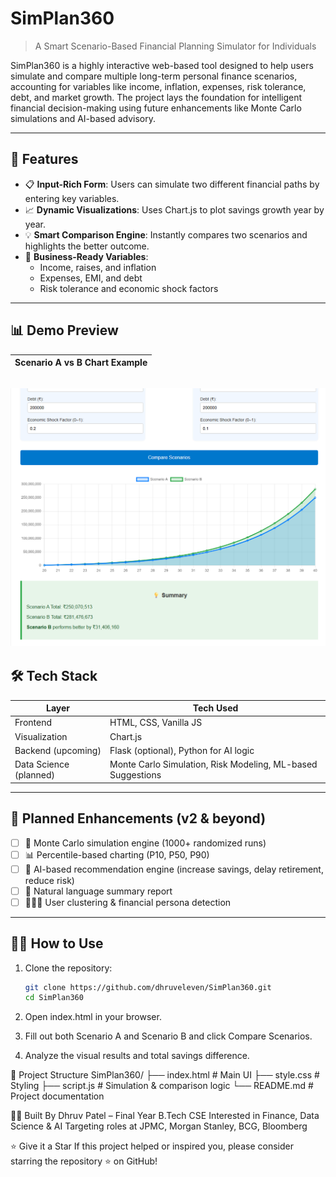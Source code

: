 # SimPlan360

> A Smart Scenario-Based Financial Planning Simulator for Individuals

SimPlan360 is a highly interactive web-based tool designed to help users simulate and compare multiple long-term personal finance scenarios, accounting for variables like income, inflation, expenses, risk tolerance, debt, and market growth. The project lays the foundation for intelligent financial decision-making using future enhancements like Monte Carlo simulations and AI-based advisory.

---

## 🚀 Features

- 📋 **Input-Rich Form**: Users can simulate two different financial paths by entering key variables.
- 📈 **Dynamic Visualizations**: Uses Chart.js to plot savings growth year by year.
- 💡 **Smart Comparison Engine**: Instantly compares two scenarios and highlights the better outcome.
- 💼 **Business-Ready Variables**:
  - Income, raises, and inflation
  - Expenses, EMI, and debt
  - Risk tolerance and economic shock factors

---

## 📊 Demo Preview

| Scenario A vs B Chart Example |
|------------------------------|
![alt text](<Screenshot 2025-06-19 001147.png>)
---

## 🛠 Tech Stack

| Layer        | Tech Used             |
|--------------|------------------------|
| Frontend     | HTML, CSS, Vanilla JS |
| Visualization| Chart.js              |
| Backend (upcoming) | Flask (optional), Python for AI logic |
| Data Science (planned) | Monte Carlo Simulation, Risk Modeling, ML-based Suggestions |

---

## 🧠 Planned Enhancements (v2 & beyond)

- [ ] 🧮 Monte Carlo simulation engine (1000+ randomized runs)
- [ ] 📊 Percentile-based charting (P10, P50, P90)
- [ ] 🧠 AI-based recommendation engine (increase savings, delay retirement, reduce risk)
- [ ] 📃 Natural language summary report
- [ ] 🧑‍🤝‍🧑 User clustering & financial persona detection

---

## 🧑‍💻 How to Use

1. Clone the repository:
   ```bash
   git clone https://github.com/dhruveleven/SimPlan360.git
   cd SimPlan360
2. Open index.html in your browser.

3. Fill out both Scenario A and Scenario B and click Compare Scenarios.

4. Analyze the visual results and total savings difference.

📂 Project Structure
SimPlan360/
├── index.html        # Main UI
├── style.css         # Styling
├── script.js         # Simulation & comparison logic
└── README.md         # Project documentation

👨‍🎓 Built By
Dhruv Patel – Final Year B.Tech CSE
Interested in Finance, Data Science & AI
Targeting roles at JPMC, Morgan Stanley, BCG, Bloomberg 


⭐️ Give it a Star
If this project helped or inspired you, please consider starring the repository ⭐ on GitHub!